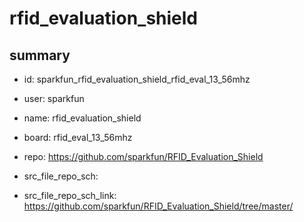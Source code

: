 # rfid_evaluation_shield
 
## summary 
* id: sparkfun_rfid_evaluation_shield_rfid_eval_13_56mhz
* user: sparkfun
* name: rfid_evaluation_shield
* board: rfid_eval_13_56mhz
* repo: https://github.com/sparkfun/RFID_Evaluation_Shield



* src_file_repo_sch: 
* src_file_repo_sch_link: https://github.com/sparkfun/RFID_Evaluation_Shield/tree/master/






